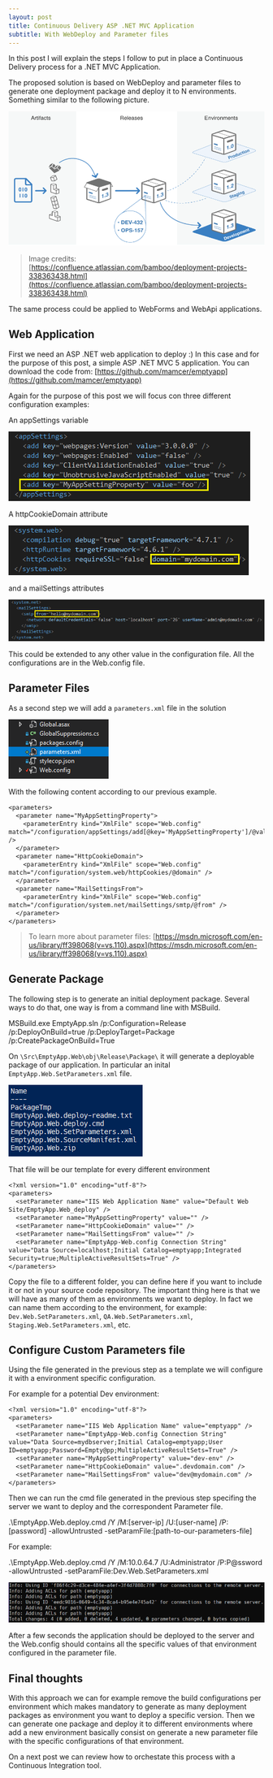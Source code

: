 ```yaml
---
layout: post
title: Continuous Delivery ASP .NET MVC Application
subtitle: With WebDeploy and Parameter files
---
```


In this post I will explain the steps I follow to put in place a Continuous Delivery process for a .NET MVC Application. 

The proposed solution is based on WebDeploy and parameter files to generate one deployment package and deploy it to N environments. Something similar to the following picture.

![Continuous Delivery](../img/2018-04-15-continuous-delivery-mvc-parameters/01-deployment-projects.png)


> Image credits: [https://confluence.atlassian.com/bamboo/deployment-projects-338363438.html](https://confluence.atlassian.com/bamboo/deployment-projects-338363438.html)

The same process could be applied to WebForms and WebApi applications.

## Web Application

First we need an ASP .NET web application to deploy :) In this case and for the purpose of this post, a simple ASP .NET MVC 5 application. You can download the code from: [https://github.com/mamcer/emptyapp](https://github.com/mamcer/emptyapp)

Again for the purpose of this post we will focus con three different configuration examples:

An appSettings variable

![AppSettings variable](../img/2018-04-15-continuous-delivery-mvc-parameters/03-app-settings.png)

A httpCookieDomain attribute 

![httpCookieDomain attribute](../img/2018-04-15-continuous-delivery-mvc-parameters/05-http-cookies.png)

and a mailSettings attributes

![mailSettigns attributes](../img/2018-04-15-continuous-delivery-mvc-parameters/04-mail-settings.png)

This could be extended to any other value in the configuration file. All the configurations are in the Web.config file.

## Parameter Files

As a second step we will add a `parameters.xml` file in the solution

![Parameters file](../img/2018-04-15-continuous-delivery-mvc-parameters/02-parameters-xml.png)

With the following content according to our previous example.

    <parameters>
      <parameter name="MyAppSettingProperty">
        <parameterEntry kind="XmlFile" scope="Web.config" match="/configuration/appSettings/add[@key='MyAppSettingProperty']/@value" />
      </parameter>
      <parameter name="HttpCookieDomain">
        <parameterEntry kind="XmlFile" scope="Web.config" match="/configuration/system.web/httpCookies/@domain" />
      </parameter>
      <parameter name="MailSettingsFrom">
        <parameterEntry kind="XmlFile" scope="Web.config" match="/configuration/system.net/mailSettings/smtp/@from" />
      </parameter>
    </parameters>

> To learn more about parameter files: [https://msdn.microsoft.com/en-us/library/ff398068(v=vs.110).aspx](https://msdn.microsoft.com/en-us/library/ff398068(v=vs.110).aspx)

## Generate Package

The following step is to generate an initial deployment package. Several ways to do that, one way is from a command line with MSBuild.

  MSBuild.exe EmptyApp.sln /p:Configuration=Release /p:DeployOnBuild=true /p:DeployTarget=Package /p:CreatePackageOnBuild=True

On `\Src\EmptyApp.Web\obj\Release\Package\` it will generate a deployable package of our application. In particular an inital `EmptyApp.Web.SetParameters.xml` file.

![Publish output](../img/2018-04-15-continuous-delivery-mvc-parameters/06-publish-output.png)

That file will be our template for every different environment

    <?xml version="1.0" encoding="utf-8"?>
    <parameters>
      <setParameter name="IIS Web Application Name" value="Default Web Site/EmptyApp.Web_deploy" />
      <setParameter name="MyAppSettingProperty" value="" />
      <setParameter name="HttpCookieDomain" value="" />
      <setParameter name="MailSettingsFrom" value="" />
      <setParameter name="EmptyApp-Web.config Connection String" value="Data Source=localhost;Initial Catalog=emptyapp;Integrated Security=true;MultipleActiveResultSets=True" />
    </parameters>

Copy the file to a different folder, you can define here if you want to include it or not in your source code repository. The important thing here is that we will have as many of them as environments we want to deploy. In fact we can name them according to the environment, for example: `Dev.Web.SetParameters.xml`, `QA.Web.SetParameters.xml`, `Staging.Web.SetParameters.xml`, etc.

## Configure Custom Parameters file

Using the file generated in the previous step as a template we will configure it with a environment specific configuration.

For example for a potential Dev environment:

    <?xml version="1.0" encoding="utf-8"?>
    <parameters>
      <setParameter name="IIS Web Application Name" value="emptyapp" />
      <setParameter name="EmptyApp-Web.config Connection String" value="Data Source=mydbserver;Initial Catalog=emptyapp;User ID=emptyapp;Password=Empty@pp;MultipleActiveResultSets=True" />
      <setParameter name="MyAppSettingProperty" value="dev-env" />
      <setParameter name="HttpCookieDomain" value=".devdomain.com" />
      <setParameter name="MailSettingsFrom" value="dev@mydomain.com" />
    </parameters>

Then we can run the cmd file generated in the previous step specifing the server we want to deploy and the correspondent Parameter file.

  .\EmptyApp.Web.deploy.cmd /Y /M:[server-ip] /U:[user-name] /P:[password] -allowUntrusted -setParamFile:[path-to-our-parameters-file]

For example:

  .\EmptyApp.Web.deploy.cmd /Y /M:10.0.64.7 /U:Administrator /P:P@ssword -allowUntrusted -setParamFile:Dev.Web.SetParameters.xml

![Publish output](../img/2018-04-15-continuous-delivery-mvc-parameters/07-publish-finished.png)

After a few seconds the application should be deployed to the server and the Web.config should contains all the specific values of that environment configured in the parameter file.

## Final thoughts

With this approach we can for example remove the build configurations per environment which makes mandatory to generate as many deployment packages as environment you want to deploy a specific version. Then we can generate one package and deploy it to different environments where add a new environment basically consist on generate a new parameter file with the specific configurations of that environment.

On a next post we can review how to orchestate this process with a Continuous Integration tool.